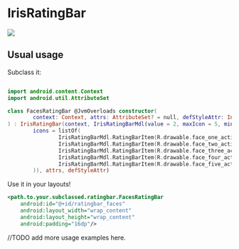 # IrisRatingBar

[![](https://jitpack.io/v/inlacou/IrisRatingBar.svg)](https://jitpack.io/#inlacou/IrisRatingBar)

## Usual usage

Subclass it:

```kt

import android.content.Context
import android.util.AttributeSet

class FacesRatingBar @JvmOverloads constructor(
        context: Context, attrs: AttributeSet? = null, defStyleAttr: Int = 0
) : IrisRatingBar(context, IrisRatingBarMdl(value = 2, maxIcon = 5, minValue = 0, editable = true, singleSelection = true,
        icons = listOf(
                IrisRatingBarMdl.RatingBarItem(R.drawable.face_one_active, R.drawable.face_one_not_active),
                IrisRatingBarMdl.RatingBarItem(R.drawable.face_two_active, R.drawable.face_two_not_active),
                IrisRatingBarMdl.RatingBarItem(R.drawable.face_three_active, R.drawable.face_three_not_active),
                IrisRatingBarMdl.RatingBarItem(R.drawable.face_four_active, R.drawable.face_four_not_active),
                IrisRatingBarMdl.RatingBarItem(R.drawable.face_five_active, R.drawable.face_five_not_active)
        )), attrs, defStyleAttr)
```

Use it in your layouts!

```xml
<path.to.your.subclassed.ratingbar.FacesRatingBar
	android:id="@+id/ratingbar_faces"
	android:layout_width="wrap_content"
	android:layout_height="wrap_content"
	android:padding="16dp"/>
```

//TODO add more usage examples here.
